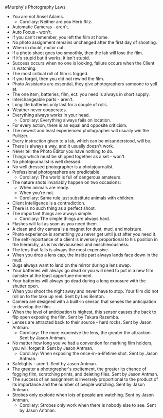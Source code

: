 #Murphy's Photography Laws
* You are not Ansel Adams.
    * Corollary: Neither are you Herb Ritz.
* Automatic Cameras - aren't.
* Auto Focus - won't.
* If you can't remember, you left the film at home.
* No photo assignment remains unchanged after the first day of shooting.
* When in doubt, motor out.
* If a photo shoot goes too smoothly, then the lab will lose the film.
* If it's stupid but it works, it isn't stupid.
* Success occurs when no one is looking, failure occurs when the Client is watching.
* The most critical roll of film is fogged.
* If you forgot, then you did not rewind the film.
* Photo Assistants are essential, they give photographers someone to yell at.
* The one item, batteries, film, ect. you need is always in short supply.
* Interchangeable parts - aren't.
* Long life batteries only last for a couple of rolls.
* Weather never cooperates.
* Everything always works in your head.
    * Corollary: Everything always fails on location.
* For every action, there is an equal and opposite criticism.
* The newest and least experienced photographer will usually win the Pulitzer.
* Every instruction given to a lab, which can be misunderstood, will be.
* There is always a way, and it usually doesn't work.
* Never tell the Photo Editor you have nothing to do.
* Things which must be shipped together as a set - won't.
* No photojournalist is well dressed.
* No well dressed photographer is a photojournalist.
* Professional photographers are predictable.
    * Corollary: The world is full of dangerous amateurs.
* The nature shots invariably happen on two occasions:
    * When animals are ready.
    * When you're not.
    * Corollary: Same rule just substitute animals with children.
* Client Intelligence is a contradiction.
* There is no such thing as a perfect shoot.
* The important things are always simple.
    * Corollary: The simple things are always hard.
* Flashes will fail as soon as you need them.
* A clean and dry camera is a magnet for dust, mud, and moisture.
* Photo experience is something you never get until just after you need it.
* The self-importance of a client is inversely proportional to his position in the hierarchy, as is his deviousness and mischievousness.
* The lens that falls is always the most expensive.
* When you drop a lens cap, the inside part always lands face down in the mud.
* Bugs always want to land on the mirror during a lens swap.
* Your batteries will always go dead or you will need to put in a new film canister at the least opportune moment.
* Your batteries will always go dead during a long exposure with the shutter open.
* When you shoot the night away and never have to stop. Your film did not roll on to the take up reel. Sent by Les Benton.
* Camera are designed with a built-in sensor, that senses the anticipation to develop the film.
* When the level of anticipation is highest, this sensor causes the back to flip open exposing the film. Sent by Takura Razemba.
* Lenses are attracted back to their source - hard rocks. Sent by Jason Antman.
    * Corollary: The more expensive the lens, the greater the attraction. Sent by Jason Antman.
* No matter how long you've had a convention for marking film holders, you will forget it. Sent by Jason Antman.
    * Corollary: When exposing the once-in-a-lifetime shot. Sent by Jason Antman.
* Safelights - aren't. Sent by Jason Antman.
* The greater a photographer's excitement, the greater its chance of fogging film, scratching prints, and deleting files. Sent by Jason Antman.
* The success of an assignment is inversely proportional to the product of its importance and the number of people watching. Sent by Jason Antman.
* Strobes only explode when lots of people are watching. Sent by Jason Antman.
    * Corollary: Strobes only work when there is nobody else to see. Sent by Jason Antman.